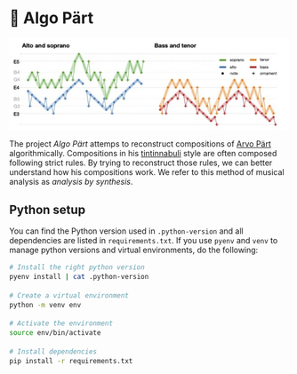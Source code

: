 👾 Algo Pärt
==========

<img src="summa/figures/approximate-patterns/approximate-patterns.jpg?raw=true" width="800" 
    title="Approximate patterns of all voices in Summa">


The project *Algo Pärt* attemps to reconstruct compositions of [Arvo Pärt](https://en.wikipedia.org/wiki/Arvo_P%C3%A4rt) algorithmically.
Compositions in his [tintinnabuli](https://en.wikipedia.org/wiki/Tintinnabuli) style are often composed following strict rules.
By trying to reconstruct those rules, we can better understand how his compositions work.
We refer to this method of musical analysis as *analysis by synthesis*. 


Python setup
------------

You can find the Python version used in `.python-version` and all dependencies 
are listed in `requirements.txt`. If you use `pyenv` and `venv` to manage 
python versions and virtual environments, do the following:

```bash
# Install the right python version
pyenv install | cat .python-version

# Create a virtual environment
python -m venv env

# Activate the environment
source env/bin/activate

# Install dependencies
pip install -r requirements.txt
```
